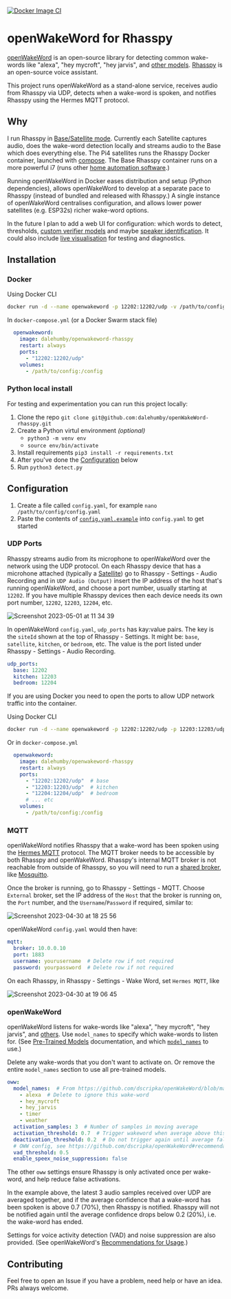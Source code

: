 [![Docker Image CI](https://github.com/dalehumby/openWakeWord-rhasspy/actions/workflows/docker-image.yml/badge.svg)](https://github.com/dalehumby/openWakeWord-rhasspy/actions/workflows/docker-image.yml)

# openWakeWord for Rhasspy 

[openWakeWord](https://github.com/dscripka/openWakeWord) is an open-source library for detecting common wake-words like "alexa", "hey mycroft", "hey jarvis", and [other models](https://github.com/dscripka/openWakeWord#pre-trained-models). [Rhasspy](https://rhasspy.readthedocs.io/en/latest/) is an open-source voice assistant.

This project runs openWakeWord as a stand-alone service, receives audio from Rhasspy via UDP, detects when a wake-word is spoken, and notifies Rhasspy using the Hermes MQTT protocol.

## Why
I run Rhasspy in [Base/Satellite mode](https://rhasspy.readthedocs.io/en/latest/tutorials/#server-with-satellites). Currently each Satellite captures audio, does the wake-word detection locally and streams audio to the Base which does everything else. The Pi4 satellites runs the Rhasspy Docker container, launched with  [compose](https://github.com/dalehumby/rhasspy-config/blob/main/satellite-compose.yaml). The Base Rhasspy container runs on a more powerful i7 (runs other [home automation software](https://github.com/dalehumby/homelab).)

Running openWakeWord in Docker eases distribution and setup (Python dependencies), allows openWakeWord to develop at a separate pace to Rhasspy (instead of bundled and released with Rhasspy.) A single instance of openWakeWord centralises configuration, and allows lower power satellites (e.g. ESP32s) richer wake-word options.

In the future I plan to add a web UI for configuration: which words to detect, thresholds,  [custom verifier models](https://github.com/dscripka/openWakeWord/blob/main/docs/custom_verifier_models.md)  and maybe  [speaker identification](https://github.com/dscripka/openWakeWord/discussions/22). It could also include  [live visualisation](https://huggingface.co/spaces/davidscripka/openWakeWord)  for testing and diagnostics.

## Installation

### Docker

Using Docker CLI

```bash
docker run -d --name openwakeword -p 12202:12202/udp -v /path/to/config/:/config dalehumby/openwakeword-rhasspy
```

In `docker-compose.yml` (or a Docker Swarm stack file)

```yaml
  openwakeword:
    image: dalehumby/openwakeword-rhasspy
    restart: always
    ports:
      - "12202:12202/udp"
    volumes:
      - /path/to/config:/config
```

### Python local install

For testing and experimentation you can run this project locally:

1. Clone the repo `git clone git@github.com:dalehumby/openWakeWord-rhasspy.git` 
2. Create a Python virtul environment _(optional)_
   - `python3 -m venv env`
   - `source env/bin/activate`
3. Install requirements `pip3 install -r requirements.txt`
4. After you've done the [Configuration](README.md#configuration) below
5. Run `python3 detect.py`

## Configuration

1. Create a file called `config.yaml`, for example `nano /path/to/config/config.yaml`
2. Paste the contents of [`config.yaml.example`](config.yaml.example) into `config.yaml` to get started

### UDP Ports

Rhasspy streams audio from its microphone to openWakeWord over the network using the UDP protocol. On each Rhasspy device that has a microhone attached (typically a [Satellite](https://rhasspy.readthedocs.io/en/latest/tutorials/#shared-mqtt-broker)) go to Rhasspy - Settings - Audio Recording and in `UDP Audio (Output)` insert the IP address of the host that's running openWakeWord, and choose a port number, usually starting at `12202`. If you have multiple Rhasspy devices then each device needs its own port number, `12202`, `12203`, `12204`, etc.

![Screenshot 2023-05-01 at 11 34 39](https://user-images.githubusercontent.com/5817143/235435660-23b847b9-2cd4-4800-bb54-3f8d415185e4.png)

In openWakeWord `config.yaml`, `udp_ports` has kay:value pairs. The key is the `siteId` shown at the top of Rhasspy - Settings. It might be: `base`, `satellite`, `kitchen`, or `bedroom`, etc. The value is the port listed under Rhasspy - Settings - Audio Recording.

```yaml
udp_ports:
  base: 12202
  kitchen: 12203
  bedroom: 12204
```

If you are using Docker you need to open the ports to allow UDP network traffic into the container. 

Using Docker CLI 

```bash
docker run -d --name openwakeword -p 12202:12202/udp -p 12203:12203/udp -p 12204:12204/udp -v /path/to/config/:/config dalehumby/openwakeword-rhasspy
```

Or in `docker-compose.yml`

```yaml
  openwakeword:
    image: dalehumby/openwakeword-rhasspy
    restart: always
    ports:
      - "12202:12202/udp"  # base
      - "12203:12203/udp"  # kitchen
      - "12204:12204/udp"  # bedroom
      # ... etc
    volumes:
      - /path/to/config:/config
```

### MQTT

openWakeWord notifies Rhasspy that a wake-word has been spoken using the [Hermes MQTT](https://rhasspy.readthedocs.io/en/latest/wake-word/#mqtthermes) protocol. The MQTT broker needs to be accessible by both Rhasspy and openWakeWord. Rhasspy's internal MQTT broker is not reachable from outside of Rhasspy, so you will need to run a [shared broker](https://rhasspy.readthedocs.io/en/latest/tutorials/#shared-mqtt-broker), like [Mosquitto](https://mosquitto.org/).

Once the broker is running, go to Rhasspy - Settings - MQTT. Choose `External` broker, set the IP address of the `Host` that the broker is running on, the `Port` number, and the `Username`/`Password` if required, similar to:

![Screenshot 2023-04-30 at 18 25 56](https://user-images.githubusercontent.com/5817143/235364431-75d50e0a-2e11-413f-96ff-66c76c83ac6d.png)

openWakeWord `config.yaml` would then have:

```yaml
mqtt:
  broker: 10.0.0.10
  port: 1883
  username: yourusername  # Delete row if not required
  password: yourpassword  # Delete row if not required

```

On each Rhasspy, in Rhasspy - Settings - Wake Word, set `Hermes MQTT`, like

![Screenshot 2023-04-30 at 19 06 45](https://user-images.githubusercontent.com/5817143/235366440-2fd5fcc7-d049-447c-aabc-fd710939ac18.png)

### openWakeWord

openWakeWord listens for wake-words like "alexa", "hey mycroft", "hey jarvis", and [others](https://github.com/dscripka/openWakeWord#pre-trained-models). Use `model_names` to specify which wake-words to listen for. (See [Pre-Trained Models](https://github.com/dscripka/openWakeWord#pre-trained-models) documentation, and which [`model_names`](https://github.com/dscripka/openWakeWord/blob/main/openwakeword/__init__.py) to use.)

Delete any wake-words that you don't want to activate on. Or remove the entire `model_names` section to use all pre-trained models.

```yaml
oww:
  model_names:  # From https://github.com/dscripka/openWakeWord/blob/main/openwakeword/__init__.py
    - alexa  # Delete to ignore this wake-word
    - hey_mycroft
    - hey_jarvis
    - timer
    - weather
  activation_samples: 3  # Number of samples in moving average
  activation_threshold: 0.7  # Trigger wakeword when average above this threshold
  deactivation_threshold: 0.2  # Do not trigger again until average falls below this threshold
  # OWW config, see https://github.com/dscripka/openWakeWord#recommendations-for-usage
  vad_threshold: 0.5
  enable_speex_noise_suppression: false
```
The other `oww` settings ensure Rhasspy is only activated once per wake-word, and help reduce false activations. 

In the example above, the latest 3 audio samples received over UDP are averaged together, and if the average confidence that a wake-word has been spoken is above 0.7 (70%), then Rhasspy is notified. Rhasspy will not be notified again until the average confidence drops below 0.2 (20%), i.e. the wake-word has ended.

Settings for voice activity detection (VAD) and noise suppression are also provided. (See openWakeWord's [Recommendations for Usage](https://github.com/dscripka/openWakeWord#recommendations-for-usage).)

## Contributing
Feel free to open an Issue if you have a problem, need help or have an idea. PRs always welcome.
